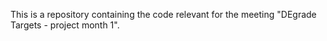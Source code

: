 This is a repository containing the code relevant for the meeting "DEgrade Targets - project month 1".
